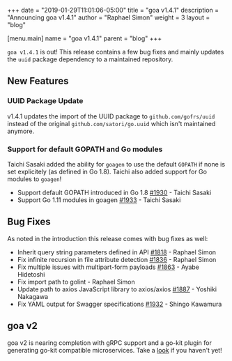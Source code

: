 +++
date = "2019-01-29T11:01:06-05:00"
title = "goa v1.4.1"
description = "Announcing goa v1.4.1"
author = "Raphael Simon"
weight = 3
layout = "blog"

[menu.main]
name = "goa v1.4.1"
parent = "blog"
+++

`goa v1.4.1` is out! This release contains a few bug fixes and mainly updates the
`uuid` package dependency to a maintained repository.

## New Features

### UUID Package Update

v1.4.1 updates the import of the UUID package to `github.com/gofrs/uuid` instead
of the original `github.com/satori/go.uuid` which isn't maintained anymore.

### Support for default GOPATH and Go modules

Taichi Sasaki added the ability for `goagen` to use the default `GOPATH` if none is set
explicitely (as defined in Go 1.8). Taichi also added support for Go modules to `goagen`!

* Support default GOPATH introduced in Go 1.8 [#1930](https://github.com/goadesign/goa/pull/1930) - Taichi Sasaki
* Support Go 1.11 modules in goagen [#1933](https://github.com/goadesign/goa/pull/1933) - Taichi Sasaki

## Bug Fixes

As noted in the introduction this release comes with bug fixes as well:

* Inherit query string parameters defined in API [#1818](https://github.com/goadesign/goa/pull/1818) - Raphael Simon
* Fix infinite recursion in file attribute detection [#1836](https://github.com/goadesign/goa/pull/1836) - Raphael Simon
* Fix multiple issues with multipart-form payloads [#1863](https://github.com/goadesign/goa/pull/1863) - Ayabe Hidetoshi
* Fix import path to golint - Raphael Simon
* Update path to axios JavaScript library to axios/axios [#1887](https://github.com/goadesign/goa/pull/1887) - Yoshiki Nakagawa
* Fix YAML output for Swagger specifications [#1932](https://github.com/goadesign/goa/pull/1932) - Shingo Kawamura

## goa v2

goa v2 is nearing completion with gRPC support and a go-kit plugin for generating
go-kit compatible microservices. Take a [look](https://github.com/goadesign/goa/tree/v2) if
you haven't yet!
